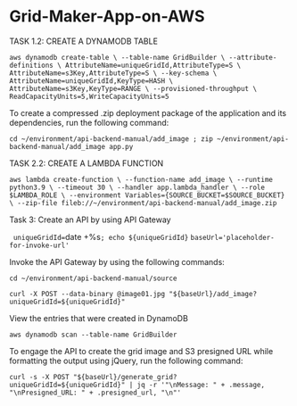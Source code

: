 # Grid-Maker-App-on-AWS

TASK 1.2: CREATE A DYNAMODB TABLE

` aws dynamodb create-table \
  --table-name GridBuilder \
  --attribute-definitions \
      AttributeName=uniqueGridId,AttributeType=S \
      AttributeName=s3Key,AttributeType=S \
  --key-schema \
      AttributeName=uniqueGridId,KeyType=HASH \
      AttributeName=s3Key,KeyType=RANGE \
  --provisioned-throughput \
      ReadCapacityUnits=5,WriteCapacityUnits=5 `

To create a compressed .zip deployment package of the application and its dependencies, run the following command:

` cd ~/environment/api-backend-manual/add_image ; zip ~/environment/api-backend-manual/add_image app.py `

TASK 2.2: CREATE A LAMBDA FUNCTION

` aws lambda create-function \
--function-name add_image \
--runtime python3.9 \
--timeout 30 \
--handler app.lambda_handler \
--role $LAMBDA_ROLE \
--environment Variables={SOURCE_BUCKET=$SOURCE_BUCKET} \
--zip-file fileb://~/environment/api-backend-manual/add_image.zip `


Task 3: Create an API by using API Gateway

` uniqueGridId=`date +%s` ; echo ${uniqueGridId} `
` baseUrl='placeholder-for-invoke-url' `

Invoke the API Gateway by using the following commands:

` cd ~/environment/api-backend-manual/source `

` curl -X POST --data-binary @image01.jpg "${baseUrl}/add_image?uniqueGridId=${uniqueGridId}" `

View the entries that were created in DynamoDB 

` aws dynamodb scan --table-name GridBuilder `

To engage the API to create the grid image and S3 presigned URL while formatting the output using jQuery, run the following command:

` curl -s -X POST "${baseUrl}/generate_grid?uniqueGridId=${uniqueGridId}" | jq -r '"\nMessage: " + .message, "\nPresigned_URL: " + .presigned_url, "\n"' `